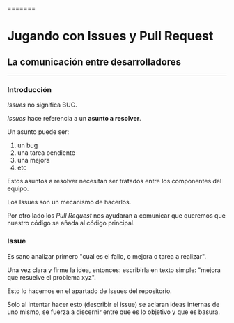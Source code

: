 
=======
# Jugando con Issues y Pull Request


## La comunicación entre desarrolladores

---

### Introducción
*Issues* no significa BUG.

*Issues* hace referencia a un **asunto a resolver**.

Un asunto puede ser:
1. un bug
2. una tarea pendiente
3. una mejora
4. etc

Estos asuntos a resolver necesitan ser tratados entre los componentes del equipo.

Los Issues son un mecanismo de hacerlos.

Por otro lado los *Pull Request* nos ayudaran a comunicar que queremos que nuestro código se añada al código principal.

### Issue
Es sano analizar primero "cual es el fallo, o mejora o tarea a realizar".

Una vez clara y firme la idea, entonces: escribirla en texto simple:  "mejora que resuelve el problema xyz".

Esto lo hacemos en el apartado de Issues del repositorio.

Solo al intentar hacer esto (describir el issue) se aclaran ideas internas de uno mismo, se fuerza a discernir entre que es lo objetivo y que es basura. 


